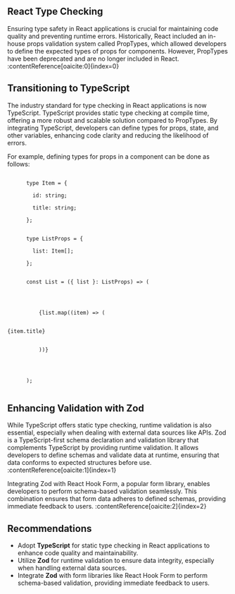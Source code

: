 <article>
  <section>
    <h2>React Type Checking</h2>
    <p>Ensuring type safety in React applications is crucial for maintaining code quality and preventing runtime errors. Historically, React included an in-house props validation system called PropTypes, which allowed developers to define the expected types of props for components. However, PropTypes have been deprecated and are no longer included in React. :contentReference[oaicite:0]{index=0}</p>
  </section>

  <section>
    <h2>Transitioning to TypeScript</h2>
    <p>The industry standard for type checking in React applications is now TypeScript. TypeScript provides static type checking at compile time, offering a more robust and scalable solution compared to PropTypes. By integrating TypeScript, developers can define types for props, state, and other variables, enhancing code clarity and reducing the likelihood of errors.</p>
    <p>For example, defining types for props in a component can be done as follows:</p>
    <code>
      type Item = {<br/>
        id: string;<br/>
        title: string;<br/>
      };<br/><br/>
      type ListProps = {<br/>
        list: Item[];<br/>
      };<br/><br/>
      const List = ({ list }: ListProps) => (<br/>
        <div><br/>
          {list.map((item) => (<br/>
            <div key={item.id}>{item.title}</div><br/>
          ))}<br/>
        </div><br/>
      );
    </code>
  </section>

  <section>
    <h2>Enhancing Validation with Zod</h2>
    <p>While TypeScript offers static type checking, runtime validation is also essential, especially when dealing with external data sources like APIs. Zod is a TypeScript-first schema declaration and validation library that complements TypeScript by providing runtime validation. It allows developers to define schemas and validate data at runtime, ensuring that data conforms to expected structures before use. :contentReference[oaicite:1]{index=1}</p>
    <p>Integrating Zod with React Hook Form, a popular form library, enables developers to perform schema-based validation seamlessly. This combination ensures that form data adheres to defined schemas, providing immediate feedback to users. :contentReference[oaicite:2]{index=2}</p>
  </section>

  <section>
    <h2>Recommendations</h2>
    <ul>
      <li>Adopt <strong>TypeScript</strong> for static type checking in React applications to enhance code quality and maintainability.</li>
      <li>Utilize <strong>Zod</strong> for runtime validation to ensure data integrity, especially when handling external data sources.</li>
      <li>Integrate <strong>Zod</strong> with form libraries like React Hook Form to perform schema-based validation, providing immediate feedback to users.</li>
    </ul>
  </section>
</article>
